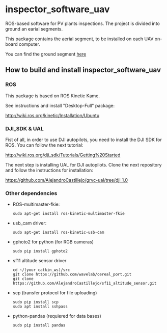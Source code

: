 # inspector_software_uav

ROS-based software for PV plants inspections. The project is divided into ground an earial segments.

This package contains the aerial segment, to be installed on each UAV on-board computer.

You can find the ground segment [here](https://github.com/AlejandroCastillejo/inspector_gcs)

## How to build and install inspector_software_uav

### ROS 

This package is based on ROS Kinetic Kame.

See instructions and install "Desktop-Full" package:

http://wiki.ros.org/kinetic/Installation/Ubuntu

### DJI_SDK & UAL

Fist of all, in order to use DJI autopilots, you need to install the DJI SDK for ROS. You can follow the next tutorial:

http://wiki.ros.org/dji_sdk/Tutorials/Getting%20Started

The next step is installing UAL for DJI autopilots. Clone the next repository and follow the instructions for installation:

https://github.com/AlejandroCastillejo/grvc-ual/tree/dji_1.0

### Other dependencies 

 * ROS-multimaster-fkie:
    ```
    sudo apt-get install ros-kinetic-multimaster-fkie
    ```

 * usb_cam driver:
    ```
    sudo apt-get install ros-kinetic-usb-cam
    ```

 * gphoto2 for python (for RGB cameras)
    ```
    sudo pip install gphoto2
    ```

 * sf11 altitude sensor driver
    ```
    cd ~/(your catkin_ws)/src
    git clone https://github.com/wavelab/cereal_port.git
    git clone https://github.com/AlejandroCastillejo/sf11_altitude_sensor.git
    ```

 * scp (transfer protocol for file uploading)
    ```
    sudo pip install scp
    sudo apt install sshpass
    ```
 
 * python-pandas (requiered for data bases)
    ```
    sudo pip install pandas
    ```
